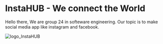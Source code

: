 # InstaHUB - We connect the World
Hello there, We are group 24 in softeware engineering. Our topic is to make social media app like instagram and facebook. 

![logo_InstaHUB](https://user-images.githubusercontent.com/49234757/160125473-a3e6981d-6675-45a0-ab08-37d6da1241fa.png)

